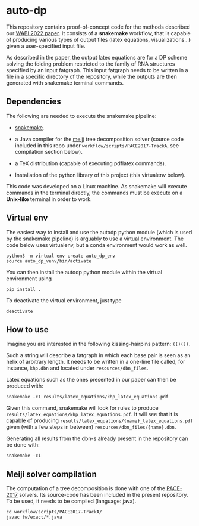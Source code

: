 # auto-dp

This repository contains proof-of-concept code for the methods described our [WABI 2022 paper](https://hal.inria.fr/hal-03676377).
It consists of a **snakemake** workflow, that is capable of producing various types of output files (latex equations, visualizations...)
given a user-specified input file.

As described in the paper, the output latex equations are for a DP scheme solving the folding problem restricted to the family
of RNA structures specified by an input fatgraph. This input fatgraph needs to be written in a file in a specific 
directory of the repository, while the outputs are then generated with snakemake terminal commands.

## Dependencies

The following are needed to execute the snakemake pipeline:

- [snakemake](https://snakemake.readthedocs.io/en/stable/).

- a Java compiler for the [meiji](https://github.com/TCS-Meiji/PACE2017-TrackA) tree decomposition solver (source code included in this repo under `workflow/scripts/PACE2017-TrackA`, see compilation section below).

- a TeX distribution (capable of executing pdflatex commands).

- Installation of the python library of this project (this virtualenv below).

This code was developed on a Linux machine. As snakemake will execute commands in the terminal directly,
the commands must be execute on a **Unix-like** terminal in order to work.

## Virtual env

The easiest way to install and use the autodp python module (which is used by the snakemake pipeline) is arguably to use a virtual environment. The code below uses virtualenv, but a conda environment would work as well.

```
python3 -m virtual env create auto_dp_env
source auto_dp_venv/bin/activate
```
You can then install the autodp python module within the virtual environment using
```
pip install .
``` 
To deactivate the virtual environment, just type
```
deactivate
```

## How to use

Imagine you are interested in the following kissing-hairpins pattern: ``([)(])``.

Such a string will describe a fatgraph in which each base pair is seen as an helix of arbitrary length.
It needs to be written in a one-line file called, for instance, `khp.dbn` and located under `resources/dbn_files`.

Latex equations such as the ones presented in our paper can then be produced with:

```
snakemake -c1 results/latex_equations/khp_latex_equations.pdf
```

Given this command, snakemake will look for rules to produce ``results/latex_equations/khp_latex_equations.pdf``.
It will see that it is capable of producing `results/latex_equations/{name}_latex_equations.pdf` given (with a few steps in between) `resources/dbn_files/{name}.dbn`.

Generating all results from the dbn-s already present in the repository can be done with:

```
snakemake -c1
```

## Meiji solver compilation

The computation of a tree decomposition is done with one of the [PACE-2017](https://pacechallenge.org/2017/treewidth/) solvers. Its source-code has been included in the
present repository. To be used, it needs to be compiled (language: java). 

```
cd workflow/scripts/PACE2017-TrackA/
javac tw/exact/*.java
```


